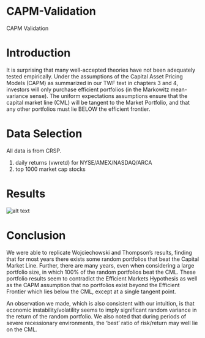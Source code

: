 # CAPM-Validation
CAPM Validation

# Introduction
It is surprising that many well-accepted theories have not been adequately tested empirically. Under the assumptions of the Capital Asset Pricing Models (CAPM) as summarized in our TWF text in chapters 3 and 4, investors will only purchase efficient portfolios (in the Markowitz mean-variance sense). The uniform expectations assumptions ensure that the capital market line (CML) will be tangent to the Market Portfolio, and that any other portfolios must lie BELOW the efficient frontier.

# Data Selection
All data is from CRSP.
1. daily returns (vwretd) for NYSE/AMEX/NASDAQ/ARCA
2. top 1000 market cap stocks

# Results
![alt text](http://url/to/img.png)

# Conclusion
We were able to replicate Wojciechowski and Thompson’s results, finding that for most years there exists some random portfolios that beat the Capital Market Line. Further, there are many years, even when considering a large portfolio size, in which 100% of the random portfolios beat the CML. These portfolio results seem to contradict the Efficient Markets Hypothesis as well as the CAPM assumption that no portfolios exist beyond the Efficient Frontier which lies below the CML, except at a single tangent point.

An observation we made, which is also consistent with our intuition, is that economic instability/volatility seems to imply significant random variance in the return of the random portfolio. We also noted that during periods of severe recessionary environments, the ‘best’ ratio of risk/return may well lie on the CML.
